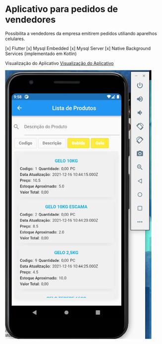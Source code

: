 # Aplicativo para pedidos de vendedores

Possibilita a vendedores da empresa emitirem pedidos utiliando aparelhos celulares.

[x] Flutter
[x] Mysql Embedded
[x] Mysql Server
[x] Native Background Services (implementado em Kotlin)

Visualização do Aplicativo [Visualização do Aplicativo](https://drive.google.com/file/d/1XDrjuD7Exg26LvtEFtKqRg5LyTEE-w0y/view?usp=sharing)

![Screen Shot](tubogelo.jpg "Screen Shot.")